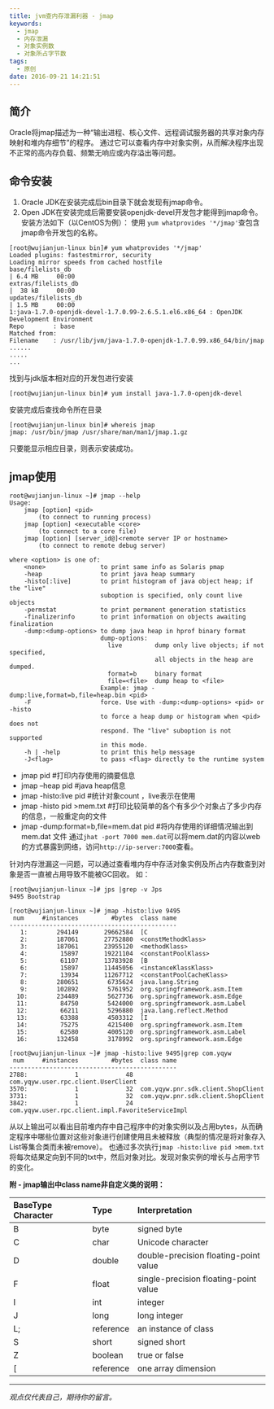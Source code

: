 ```yaml
---
title: jvm查内存泄漏利器 - jmap
keywords:
  - jmap
  - 内存泄漏
  - 对象实例数
  - 对象所占字节数
tags:
  - 原创
date: 2016-09-21 14:21:51
---
```

## 简介
Oracle将jmap描述为一种“输出进程、核心文件、远程调试服务器的共享对象内存映射和堆内存细节”的程序。
通过它可以查看内存中对象实例，从而解决程序出现不正常的高内存负载、频繁无响应或内存溢出等问题。
## 命令安装
1. Oracle JDK在安装完成后bin目录下就会发现有jmap命令。
2. Open JDK在安装完成后需要安装openjdk-devel开发包才能得到jmap命令。
安装方法如下（以CentOS为例）：
使用 `yum whatprovides '*/jmap'`查包含jmap命令开发包的名称。
```
[root@wujianjun-linux bin]# yum whatprovides '*/jmap'
Loaded plugins: fastestmirror, security
Loading mirror speeds from cached hostfile
base/filelists_db                                                                                  | 6.4 MB     00:00     
extras/filelists_db                                                                                |  38 kB     00:00     
updates/filelists_db                                                                               | 1.5 MB     00:00     
1:java-1.7.0-openjdk-devel-1.7.0.99-2.6.5.1.el6.x86_64 : OpenJDK Development Environment
Repo        : base
Matched from:
Filename    : /usr/lib/jvm/java-1.7.0-openjdk-1.7.0.99.x86_64/bin/jmap
......
.....
...
```
找到与jdk版本相对应的开发包进行安装
```
[root@wujianjun-linux bin]# yum install java-1.7.0-openjdk-devel
```
安装完成后查找命令所在目录
```
[root@wujianjun-linux bin]# whereis jmap
jmap: /usr/bin/jmap /usr/share/man/man1/jmap.1.gz
```
只要能显示相应目录，则表示安装成功。
## jmap使用
```
root@wujianjun-linux ~]# jmap --help
Usage:
    jmap [option] <pid>
        (to connect to running process)
    jmap [option] <executable <core>
        (to connect to a core file)
    jmap [option] [server_id@]<remote server IP or hostname>
        (to connect to remote debug server)

where <option> is one of:
    <none>               to print same info as Solaris pmap
    -heap                to print java heap summary
    -histo[:live]        to print histogram of java object heap; if the "live"
                         suboption is specified, only count live objects
    -permstat            to print permanent generation statistics
    -finalizerinfo       to print information on objects awaiting finalization
    -dump:<dump-options> to dump java heap in hprof binary format
                         dump-options:
                           live         dump only live objects; if not specified,
                                        all objects in the heap are dumped.
                           format=b     binary format
                           file=<file>  dump heap to <file>
                         Example: jmap -dump:live,format=b,file=heap.bin <pid>
    -F                   force. Use with -dump:<dump-options> <pid> or -histo
                         to force a heap dump or histogram when <pid> does not
                         respond. The "live" suboption is not supported
                         in this mode.
    -h | -help           to print this help message
    -J<flag>             to pass <flag> directly to the runtime system
```
* jmap pid #打印内存使用的摘要信息
* jmap –heap pid #java heap信息
* jmap -histo:live pid #统计对象count ，live表示在使用
* jmap -histo pid >mem.txt #打印比较简单的各个有多少个对象占了多少内存的信息，一般重定向的文件
* jmap -dump:format=b,file=mem.dat pid #将内存使用的详细情况输出到mem.dat 文件
  通过`jhat -port 7000 mem.dat`可以将mem.dat的内容以web的方式暴露到网络，访问`http://ip-server:7000`查看。

针对内存泄漏这一问题，可以通过查看堆内存中存活对象实例及所占内存数查到对象是否一直被占用导致不能被GC回收。
如：
```
[root@wujianjun-linux ~]# jps |grep -v Jps
9495 Bootstrap

[root@wujianjun-linux ~]# jmap -histo:live 9495
 num     #instances         #bytes  class name
----------------------------------------------
   1:        294149       29662584  [C
   2:        187061       27752880  <constMethodKlass>
   3:        187061       23955120  <methodKlass>
   4:         15897       19221104  <constantPoolKlass>
   5:         61107       13783928  [B
   6:         15897       11445056  <instanceKlassKlass>
   7:         13934       11267712  <constantPoolCacheKlass>
   8:        280651        6735624  java.lang.String
   9:        102892        5761952  org.springframework.asm.Item
  10:        234489        5627736  org.springframework.asm.Edge
  11:         84750        5424000  org.springframework.asm.Label
  12:         66211        5296880  java.lang.reflect.Method
  13:         63388        4503312  [I
  14:         75275        4215400  org.springframework.asm.Item
  15:         62580        4005120  org.springframework.asm.Label
  16:        132458        3178992  org.springframework.asm.Edge

[root@wujianjun-linux ~]# jmap -histo:live 9495|grep com.yqyw
 num     #instances         #bytes  class name
----------------------------------------------
2788:             1             48  com.yqyw.user.rpc.client.UserClient
3570:             1             32  com.yqyw.pnr.sdk.client.ShopClient
3731:             1             32  com.yqyw.pnr.sdk.client.ShopClient
3842:             1             24  com.yqyw.user.rpc.client.impl.FavoriteServiceImpl
```
从以上输出可以看出目前堆内存中自己程序中的对象实例以及占用bytes，从而确定程序中哪些位置对这些对象进行创建使用且未被释放（典型的情况是将对象存入List等集合类而未被remove）。
也通过多次执行`jmap -histo:live pid >mem.txt`将每次结果定向到不同的txt中，然后对象对比。发现对象实例的增长与占用字节的变化。


__附 - jmap输出中class name非自定义类的说明：__

|BaseType Character     |Type           |Interpretation
|:- |:- |:- 
|B 						|byte 			|signed byte
|C 						|char        	|Unicode character
|D 						|double			|double-precision floating-point value
|F 						|float 			|single-precision floating-point value
|I 						|int 			|integer
|J 						|long 			|long integer
|L; 					|reference 		|an instance of class
|S 						|short			|signed short
|Z						|boolean 		|true or false
|[ 						|reference 		|one array dimension

-----

*观点仅代表自己，期待你的留言。*
